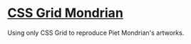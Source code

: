 # [CSS Grid Mondrian](https://ixkaito.github.io/css-grid-mondrian/)

Using only CSS Grid to reproduce Piet Mondrian's artworks.
